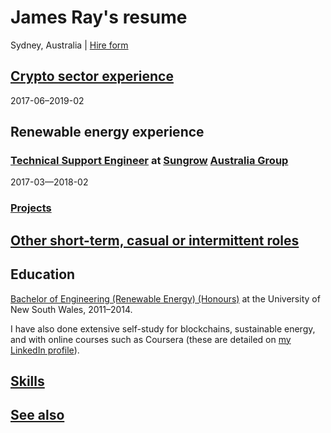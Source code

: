 # James Ray's resume

Sydney, Australia | [Hire form](https://docs.google.com/forms/d/e/1FAIpQLSeZ4vGadZrl01nROy3VrL0C1sl9PgS_MMMlaTcDeaUR8Nm5RA/viewform?usp=pp_url)

## [Crypto sector experience](crypto-industry-experience.md)

2017-06–2019-02

## Renewable energy experience

### [Technical Support Engineer](tech-support-eng-SG.md) at [Sungrow](https://en.sungrowpower.com/) [Australia Group](https://www.sungrowpower.com.au/)

2017-03—2018-02

### [Projects](sustainability-projects.md)

## [Other short-term, casual or intermittent roles](training-ground.md)

## Education

[Bachelor of Engineering (Renewable Energy) (Honours)](education.md) at the University of New South Wales, 2011–2014.

I have also done extensive self-study for blockchains, sustainable energy, and with online courses such as Coursera (these are detailed on [my LinkedIn profile](https://www.linkedin.com/in/jameschristopherray/)). 

## [Skills](skills.md)

## [See also](see-also.md)
